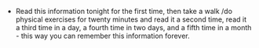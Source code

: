 ﻿* Read this information tonight for the first time, then take a walk /do physical exercises 
for twenty minutes and read it a second time, read it a third time in a day, a fourth time 
in two days, and a fifth time in a month - this way you can remember this information forever.